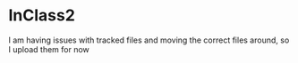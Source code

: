 # InClass2 
I am having issues with tracked files and moving the correct files around, so I upload them for now
